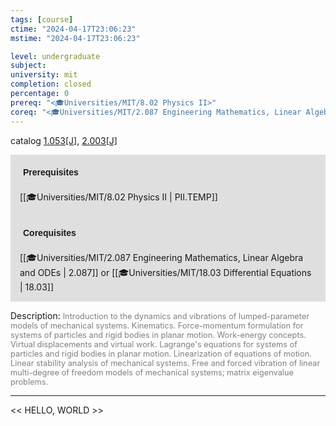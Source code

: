 ```yaml
---
tags: [course]
ctime: "2024-04-17T23:06:23"
mstime: "2024-04-17T23:06:23"

level: undergraduate
subject: 
university: mit
completion: closed
percentage: 0
prereq: "<🎓Universities/MIT/8.02 Physics II>"
coreq: "<🎓Universities/MIT/2.087 Engineering Mathematics, Linear Algebra and ODEs> or <🎓Universities/MIT/18.03 Differential Equations>"
---
```


catalog [1.053[J]](http://student.mit.edu/catalog/m1a.html#1.053), [2.003[J]](http://student.mit.edu/catalog/m2a.html#2.003)

<span style="display: block; padding: 15px; background-color: rgb(100, 100, 100, 0.2);"><font id="m_prereq193_0" style="display: block; font-family: Arial, sans-serif; font-weight: bold; padding: 5px">Prerequisites</font><br><span id="prereq193_0">[[🎓Universities/MIT/8.02 Physics II | PII.TEMP]]</span></span>
<span style="display: block; padding: 15px; background-color: rgb(100, 100, 100, 0.2);"><font id="m_coreq193_0" style="display: block; font-family: Arial, sans-serif; font-weight: bold; padding: 5px">Corequisites</font><br><span id="coreq193_0">[[🎓Universities/MIT/2.087 Engineering Mathematics, Linear Algebra and ODEs | 2.087]] or [[🎓Universities/MIT/18.03 Differential Equations | 18.03]]</span></span>

<font style="">Description:</font>
<font style="color: grey; font-size: 0.8rem;">Introduction to the dynamics and vibrations of lumped-parameter models of mechanical systems. Kinematics. Force-momentum formulation for systems of particles and rigid bodies in planar motion. Work-energy concepts.  Virtual displacements and virtual work. Lagrange's equations for systems of particles and rigid bodies in planar motion. Linearization of equations of motion. Linear stability analysis of mechanical systems. Free and forced vibration of linear multi-degree of freedom models of mechanical systems; matrix eigenvalue problems.</font>



---

<< HELLO, WORLD >>
